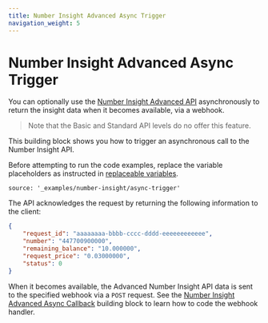 ```yaml
---
title: Number Insight Advanced Async Trigger
navigation_weight: 5
---
```


# Number Insight Advanced Async Trigger

You can optionally use the [Number Insight Advanced API](number-insight-advanced) asynchronously to return the insight data when it becomes available, via a webhook.

> Note that the Basic and Standard API levels do no offer this feature.

This building block shows you how to trigger an asynchronous call to the Number Insight API. 

Before attempting to run the code examples, replace the variable placeholders as instructed in [replaceable variables](before-you-begin#replaceable-variables).

```building_blocks
source: '_examples/number-insight/async-trigger'
```

The API acknowledges the request by returning the following information to the client:

```json
{
    "request_id": "aaaaaaaa-bbbb-cccc-dddd-eeeeeeeeeeee",
    "number": "447700900000",
    "remaining_balance": "10.000000",
    "request_price": "0.03000000",
    "status": 0
}
```

When it becomes available, the Advanced Number Insight API data is sent to the specified webhook via a `POST` request. See the [Number Insight Advanced Async Callback](/number-insight/building-blocks/number-insight-advanced-async-callback) building block to learn how to code the webhook handler.